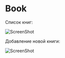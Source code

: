 # Book
Список книг:

![ScreenShot](http://i.imgur.com/2MwcTHo.png)

Добавление новой книги:

![ScreenShot](http://i.imgur.com/38CzimV.png)
